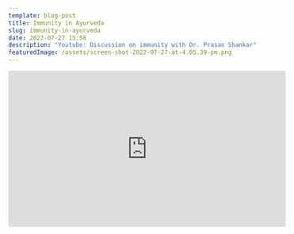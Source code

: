 ```yaml
---
template: blog-post
title: Immunity in Ayurveda
slug: immunity-in-ayurveda
date: 2022-07-27 15:58
description: "Youtube: Discussion on immunity with Dr. Prasan Shankar"
featuredImage: /assets/screen-shot-2022-07-27-at-4.05.39-pm.png
---
```

<iframe width="560" height="315" src="https://www.youtube.com/embed/qRs09rtAedw" title="YouTube video player" frameborder="0" allow="accelerometer; autoplay; clipboard-write; encrypted-media; gyroscope; picture-in-picture" allowfullscreen></iframe>
